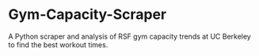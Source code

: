 # Gym-Capacity-Scraper
A Python scraper and analysis of RSF gym capacity trends at UC Berkeley to find the best workout times. 

